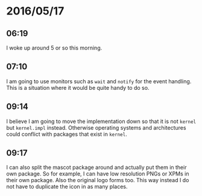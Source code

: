 # 2016/05/17

## 06:19

I woke up around 5 or so this morning.

## 07:10

I am going to use monitors such as `wait` and `notify` for the event handling.
This is a situation where it would be quite handy to do so.

## 09:14

I believe I am going to move the implementation down so that it is not
`kernel` but `kernel.impl` instead. Otherwise operating systems and
architectures could conflict with packages that exist in `kernel`.

## 09:17

I can also split the mascot package around and actually put them in their
own package. So for example, I can have low resolution PNGs or XPMs in their
own package. Also the original logo forms too. This way instead I do not have
to duplicate the icon in as many places.

